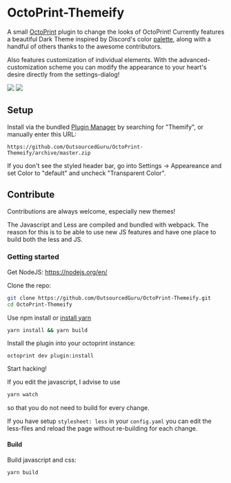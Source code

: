 # OctoPrint-Themeify

A small [OctoPrint](https://github.com/foosel/OctoPrint) plugin to change the looks of OctoPrint!
Currently features a beautiful Dark Theme inspired by Discord's color [palette](https://discordapp.com/branding), along with a handful of others thanks to the awesome contributors.

Also features customization of individual elements. With the advanced-customization scheme you can modify the appearance to your heart's desire directly from the settings-dialog!




![](extras/discorded_ss.png)
![](extras/customization.png)
## Setup

Install via the bundled [Plugin Manager](https://github.com/foosel/OctoPrint/wiki/Plugin:-Plugin-Manager) by searching for "Themify", or
manually enter this URL:

    https://github.com/OutsourcedGuru/OctoPrint-Themeify/archive/master.zip


If you don't see the styled header bar, go into Settings -> Appeareance and set Color to "default" and uncheck "Transparent Color".

## Contribute

Contributions are always welcome, especially new themes!

The Javascript and Less are compiled and bundled with webpack.
The reason for this is to be able to use new JS features and have one place to build both the less and JS.

### Getting started

Get NodeJS: https://nodejs.org/en/

Clone the repo:
```bash
git clone https://github.com/OutsourcedGuru/OctoPrint-Themeify.git
cd OctoPrint-Themeify
```

Use npm install or [install yarn](https://yarnpkg.com/lang/en/docs/install/#windows-tab)

```bash
yarn install && yarn build
```

Install the plugin into your octoprint instance:
```
octoprint dev plugin:install
```
Start hacking! 

If you edit the javascript, I advise to use
```bash
yarn watch
```
so that you do not need to build for every change.

If you have setup `stylesheet: less` in your `config.yaml` you can edit the less-files and reload the page without re-building for each change.

#### Build

Build javascript and css:
```bash
yarn build
```
